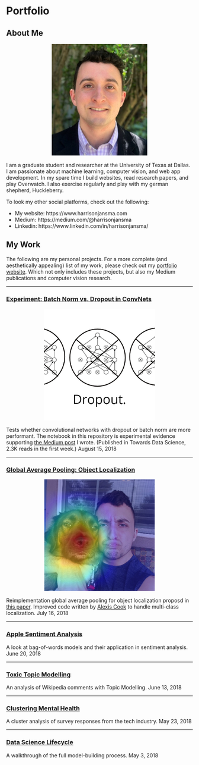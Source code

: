 # Portfolio


## About Me
<p align="center">
<img src="images/harrison.png" height=300></p>

I am a graduate student and researcher at the University of Texas at Dallas. I am passionate about machine learning, computer vision, and web app development.	In my spare time I build websites, read research papers, and play Overwatch. I also exercise regularly and play with my german shepherd, Huckleberry.


<p>
To look my other social platforms, check out the following:
</p>

<ul>
<li>
  My website: https://www.harrisonjansma.com 
  
  <li>
  Medium: https://medium.com/@harrisonjansma
  
  <li>
  Linkedin: https://www.linkedin.com/in/harrisonjansma/
  </ul>

## My Work
The following are my personal projects. For a more complete (and aesthetically appealing) list of my work, please check out my <a href="https://www.harrisonjansma.com">portfolio website</a>. Which not only includes these projects, but also my Medium publications and computer vision research.


<hr>

### [Experiment: Batch Norm vs. Dropout in ConvNets](https://github.com/harrisonjansma/Portfolio/blob/master/Experiment-BatchNorm-vs-Dropout/08-12-18%20Batch%20Norm%20vs%20Dropout.ipynb)
<p align="center">
<img src="images/dropout.png" height=300 width=300></p>
Tests whether convolutional networks with dropout or batch norm are more performant. The notebook in this repository is experimental evidence supporting <a href="https://towardsdatascience.com/dont-use-dropout-in-convolutional-networks-81486c823c16">the Medium post</a> I wrote. (Published in Towards Data Science, 2.3K reads in the first week.) 
August 15, 2018

<hr>

### [Global Average Pooling: Object Localization](http://www.harrisonjansma.com/GAP.html)
<p align="center">
<img src="images/hucklecover2.png" height=300 width=300></p>
Reimplementation global average pooling for object localization proposd in <a href="http://cnnlocalization.csail.mit.edu/Zhou_Learning_Deep_Features_CVPR_2016_paper.pdf">this paper</a>. Improved code written by <a href="https://alexisbcook.github.io/2017/global-average-pooling-layers-for-object-localization/">Alexis Cook</a> to handle multi-class localization.
July 16, 2018

<hr>

### [Apple Sentiment Analysis](http://www.harrisonjansma.com/apple.html)
A look at bag-of-words models and their application in sentiment analysis.
June 20, 2018

<hr>

### [Toxic Topic Modelling](http://www.harrisonjansma.com/toxic.html)
An analysis of Wikipedia comments with Topic Modelling.
June 13, 2018

<hr>

### [Clustering Mental Health](http://www.harrisonjansma.com/Clustering.html)
A cluster analysis of survey responses from the tech industry.
May 23, 2018

<hr>

### [Data Science Lifecycle](http://www.harrisonjansma.com/Titanic.html)
A walkthrough of the full model-building process.
May 3, 2018

